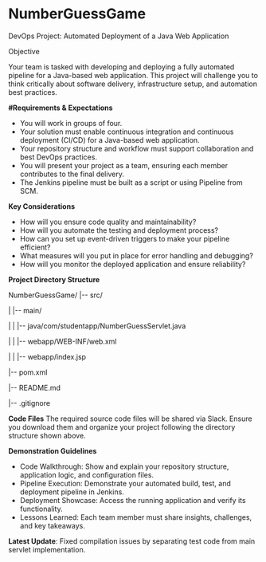 # NumberGuessGame

DevOps Project: Automated Deployment of a Java Web Application

Objective

Your team is tasked with developing and deploying a fully automated pipeline for a Java-based web
application. This project will challenge you to think critically about software delivery, infrastructure
setup, and automation best practices.

**#Requirements & Expectations**
- You will work in groups of four.
- Your solution must enable continuous integration and continuous deployment (CI/CD) for a
Java-based web application.
- Your repository structure and workflow must support collaboration and best DevOps practices.
- You will present your project as a team, ensuring each member contributes to the final delivery.
- The Jenkins pipeline must be built as a script or using Pipeline from SCM.
  
**Key Considerations**
- How will you ensure code quality and maintainability?
- How will you automate the testing and deployment process?
- How can you set up event-driven triggers to make your pipeline efficient?
- What measures will you put in place for error handling and debugging?
- How will you monitor the deployed application and ensure reliability?
  
**Project Directory Structure**

NumberGuessGame/
|-- src/

| |-- main/

| | |-- java/com/studentapp/NumberGuessServlet.java

| | |-- webapp/WEB-INF/web.xml

| | |-- webapp/index.jsp

|-- pom.xml

|-- README.md

|-- .gitignore

**Code Files**
The required source code files will be shared via Slack. Ensure you download them and organize
your project following the directory structure shown above.

**Demonstration Guidelines**
- Code Walkthrough: Show and explain your repository structure, application logic, and configuration
files.
- Pipeline Execution: Demonstrate your automated build, test, and deployment pipeline in Jenkins.
- Deployment Showcase: Access the running application and verify its functionality.
- Lessons Learned: Each team member must share insights, challenges, and key takeaways.

**Latest Update**: Fixed compilation issues by separating test code from main servlet implementation.
